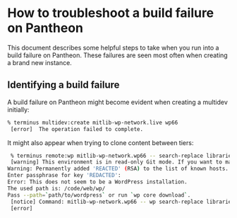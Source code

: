 # How to troubleshoot a build failure on Pantheon

This document describes some helpful steps to take when you run into a build
failure on Pantheon. These failures are seen most often when creating a brand
new instance.

## Identifying a build failure

A build failure on Pantheon might become evident when creating a multidev initially:

```bash
% terminus multidev:create mitlib-wp-network.live wp66
 [error]  The operation failed to complete. 
```

It might also appear when trying to clone content between tiers:

```bash
 % terminus remote:wp mitlib-wp-network.wp66 -- search-replace libraries.mit.edu wp66-mitlib-wp-network.pantheonsite.io --url=libraries.mit.edu
 [warning] This environment is in read-only Git mode. If you want to make changes to the codebase of this site (e.g. updating modules or plugins), you will need to toggle into read/write SFTP mode first.
Warning: Permanently added 'REACTED' (RSA) to the list of known hosts.
Enter passphrase for key 'REDACTED': 
Error: This does not seem to be a WordPress installation.
The used path is: /code/web/wp/
Pass --path=`path/to/wordpress` or run `wp core download`.
 [notice] Command: mitlib-wp-network.wp66 -- wp search-replace libraries.mit.edu wp66-mitlib-wp-network.pantheonsite.io [Exit: 1]
 [error]
```

